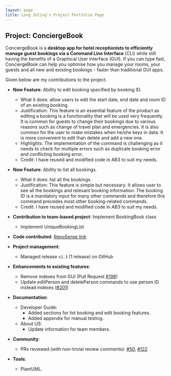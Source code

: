 ```yaml
---
layout: page
title: Long Zeling's Project Portfolio Page
---
```


## Project: ConciergeBook

ConciergeBook is a **desktop app for hotel receptionists to efficiently manage guest bookings via a Command Line Interface** (CLI) while still having the benefits of a Graphical User Interface (GUI). If you can type fast, ConciergeBook can help you optimise how you manage your rooms, your guests and all new and existing bookings - faster than traditional GUI apps.

Given below are my contributions to the project.

* **New Feature**: Ability to edit booking specified by booking ID. 
    * What it does: allow users to edit the start date, end date and room ID of an existing booking.
    * Justification: This feature is an essential feature of the product as editing a booking is a functionality that will be used very frequently. It is common for guests to change their bookings due to various reasons such as change of travel plan and emergencies. It is also common for the user to make mistakes when he/she keys in data. It is more convenient to edit than delete and add a new one.
    * Highlights: The implementation of the command is challenging as it needs to check for multiple errors such as duplicate booking error and conflicting booking error.
    * Credit: I have reused and modified code in AB3 to suit my needs.

* **New Feature**: Ability to list all bookings.
    * What it does: list all the bookings.
    * Justification: This feature is simple but necessary. It allows user to see all the bookings and relevant booking information. The booking ID is a mandatory input for many other commands and therefore this command precedes most other booking-related commands.
    * Credit: I have reused and modified code in AB3 to suit my needs.
 
* **Contribution to team-based project**: Implement BookingBook class 
    * Implement UniqueBookingList

* **Code contributed**: [RepoSense link](https://nus-cs2103-ay2021s1.github.io/tp-dashboard/#breakdown=true&search=W14&sort=groupTitle&sortWithin=title&since=2020-08-14&timeframe=commit&mergegroup=&groupSelect=groupByRepos&checkedFileTypes=docs~functional-code~test-code~other&tabOpen=true&tabType=authorship&zFR=false&tabAuthor=zeling595&tabRepo=AY2021S1-CS2103-W14-2%2Ftp%5Bmaster%5D&authorshipIsMergeGroup=false&authorshipFileTypes=docs~functional-code~test-code)

* **Project management**:
    * Managed release `v1.3` (1 release) on GitHub

* **Enhancements to existing features**: 
    * Remove indexes from GUI (Pull Request [#198](https://github.com/AY2021S1-CS2103-W14-2/tp/pull/198))
    * Update editPerson and deletePerson commands to use person ID instead indexes ([#201](https://github.com/AY2021S1-CS2103-W14-2/tp/pull/201))

* **Documentation**:
  * Developer Guide:
    * Added sections for list booking and edit booking features.
    * Added appendix for manual testing.
  * About US:
    * Update information for team members.

* **Community**:
  * PRs reviewed (with non-trivial review comments): [\#50](https://github.com/AY2021S1-CS2103-W14-2/tp/pull/50), [\#122](https://github.com/AY2021S1-CS2103-W14-2/tp/pull/122)


* **Tools**:
  * PlantUML.

